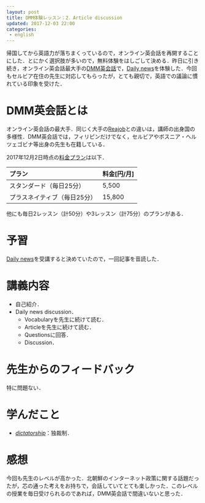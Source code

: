 ```yaml
---
layout: post
title: DMM体験レッスン：2．Article discussion
updated: 2017-12-03 22:00
categories:
 - english
---
```


帰国してから英語力が落ちまくっているので，オンライン英会話を再開することにした．とにかく選択肢が多いので，無料体験をはしごして決める．昨日に引き続き，オンライン英会話最大手の[DMM英会話](http://eikaiwa.dmm.com/)で，[Daily news](https://app.eikaiwa.dmm.com/daily-news)を体験した．今回もセルビア在住の先生に対応してもらったが，とても親切で，英語での議論に慣れている印象を受けた．

# DMM英会話とは

オンライン英会話の最大手．同じく大手の[Reajob](https://www.rarejob.com)との違いは，講師の出身国の多様性．DMM英会話では，フィリピンだけでなく，セルビアやボスニア・ヘルツェゴビナ等出身の先生も在籍している．

2017年12月2日時点の[料金プラン](http://eikaiwa.dmm.com/plan/)は以下．

|プラン|料金[円/月]|
|:--|:--|
|スタンダード（毎日25分）|5,500|
|プラスネイティブ（毎日25分）|15,800|

他にも毎日2レッスン（計50分）や3レッスン（計75分）のプランがある．

# 予習

[Daily news](https://app.eikaiwa.dmm.com/daily-news)を受講すると決めていたので，一回記事を音読した．

# 講義内容

* 自己紹介．
* Daily news discussion．
  * Vocabularyを先生に続けて読む．
  * Articleを先生に続けて読む．
  * Questionsに回答．
  * Discussion．

# 先生からのフィードバック

特に問題ない．

# 学んだこと

* [*dictatorship*](https://ejje.weblio.jp/content/dictatorship)：独裁制．

# 感想

今回も先生のレベルが高かった．北朝鮮のインターネット政策に関する話題だったが，芯の通った考えをお持ちで，会話していてとても楽しかった．このレベルの授業を毎日受けられるのであれば，DMM英会話で間違いないと思った．
